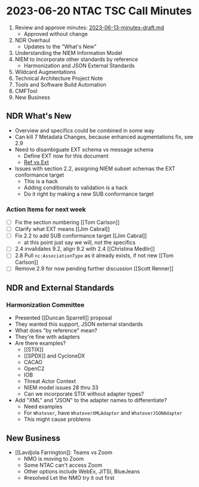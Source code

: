 # 2023-06-20 NTAC TSC Call Minutes

1. Review and approve minutes: [2023-06-13-minutes-draft.md](2023-06-13-minutes-draft.md)
	- Approved without change
2. NDR Overhaul
	- Updates to the "What's New"
3. Understanding the NIEM Information Model
4. NIEM to Incorporate other standards by reference
	- Harmonization and JSON External Standards
5. Wildcard Augmentations
6. Technical Architecture Project Note
7. Tools and Software Build Automation
8. CMFTool
9. New Business

## NDR What's New

- Overview and specifics could be combined in some way
- Can kill 7 Metadata Changes, because enhanced augmentations fix, see 2.9
- Need to disambiguate EXT schema vs message schema
	- Define EXT now for this document
	- [Ref vs Ext](https://niem.github.io/reference/specifications/ndr/ref-vs-ext/)
- Issues with section 2.2, assigning NIEM subset schemas the EXT conformance target
	- This is a hack
	- Adding conditionals to validation is a hack
	- Do it right by making a new SUB conformance target

### Action Items for next week

- [ ] Fix the section numbering [[Tom Carlson]]
- [ ] Clarify what EXT means [[Jim Cabral]]
- [ ] Fix 2.2 to add SUB conformance target [[Jim Cabral]]
	- at this point just say we will, not the specifics
- [ ] 2.4 invalidates 9.2, align 9.2 with 2.4 [[Christina Medlin]]
- [ ] 2.8 Pull `nc:AssociationType` as it already exists, if not new [[Tom Carlson]]
- [ ] Remove 2.9 for now pending further discussion [[Scott Renner]]

## NDR and External Standards

### Harmonization Committee

- Presented [[Duncan Sparrell]] proposal
- They wanted this support, JSON external standards
- What does "by reference" mean?
- They're fine with adapters
- Are there examples?
	- [[STIX]]
	- [[SPDX]] and CycloneDX
	- CACAO
	- OpenC2
	- IOB
	- Threat Actor Context
	- NIEM model issues 28 thru 33
	- Can we incorporate STIX without adapter types?
- Add "XML" and "JSON" to the adapter names to differentiate?
	- Need examples
	- For `Whatever`, have `WhateverXMLAdapter` and `WhateverJSONAdapter`
	- This might cause problems

## New Business

- [[Lavdjola Farrington]]: Teams vs Zoom
	- NMO is moving to Zoom
	- Some NTAC can't access Zoom
	- Other options include WebEx, JITSI, BlueJeans
	- #resolved Let the NMO try it out first

